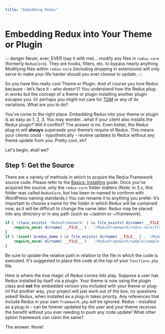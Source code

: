 ```yaml
---
title: "Embedding Redux"
---
```


# Embedding Redux into Your Theme or Plugin

::: danger Never, ever, EVER (say it with me)...
modify any files in `redux-core` (formerly `ReduxCore`). They are hooks, filters, etc. to bypass nearly anything.
Modifying files within `redux-core` (including dropping in extensions) will only serve to make your life harder should you
ever choose to update.
:::

So you have this really cool Theme or Plugin. And of course you love Redux because - let’s face it - who doesn't? You 
understand how the Redux plug-in works but the concept of a theme or plugin installing another plugin escapes you. Or perhaps
 you might not care for [TGM](http://tgmpluginactivation.com/) or any of its variations. What are you to do?

You've come to the right place. Embedding Redux into your theme or plugin is as easy as 1, 2, 3. You may wonder...what if your client also installs the Redux plugin? Will it conflict? The answer is no. Even better, the Redux plug-in will 
**always** supersede your theme’s require of Redux. This means your clients could - hypothetically - receive updates to 
Redux without any theme update from you. Pretty cool, eh?

Let's begin, shall we?
## Step 1: Get the Source
There are a variety of methods in which to acquire the Redux Framework source code. Please refer to the 
[Basics: Installing](../basics/install.md) guide. Once you've acquired the source, only the `redux-core` folder matters 
(Note: in 3.x, this folder was called `ReduxCore`, but has been re-named to conform with WordPress naming standards.)
You can rename it to anything you prefer. It’s important to choose a name for the folder in which Redux will be contained 
now, as it will be difficult to change the name later. Redux may be placed into any directory or in any path 
(such as ~/admin or ~/framework).


```php
if ( !class_exists( 'ReduxFramework' ) && file_exists( dirname( __FILE__ ) . '/ReduxFramework/redux-core/framework.php' ) ) {
    require_once( dirname( __FILE__ ) . '/ReduxFramework/redux-core/framework.php' );
}
if ( !isset( $redux_demo ) && file_exists( dirname( __FILE__ ) . '/ReduxFramework/sample/sample-config.php' ) ) {
    require_once( dirname( __FILE__ ) . '/ReduxFramework/sample/sample-config.php' );
}
```

Be sure to update the relative path in relation to the file in which the code is executed. It's suggested to place this 
code at the top of your `functions.php` file.

Here is where the true magic of Redux comes into play. Suppose a user has Redux installed by itself via a plugin. Your 
theme is now using the plugin class and **not** the embedded version you included with your theme or 
plug-in! Put another way, your project will just work out of the box, no questions asked! Redux, when installed as a 
plug-in takes priority. Any references that include Redux in your own `framework.php` will be ignored. Redux - installed 
as a plug-in - can be forever updated by the user and your theme receives the benefit without you ever needing to push 
any code update! What other option framework can claim the same?

The answer: None!
